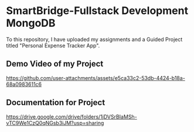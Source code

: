# SmartBridge-Fullstack Development MongoDB

To this repository, I have uploaded my assignments and a Guided Project titled "Personal Expense Tracker App".

## Demo Video of my Project



https://github.com/user-attachments/assets/e5ca33c2-53db-4424-b18a-68a0983611c6


## Documentation for Project

https://drive.google.com/drive/folders/1jDVSrBIaMSh-vTC9We1CzQ0qNGsb3iJM?usp=sharing

